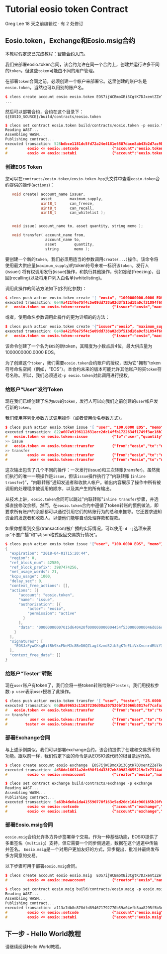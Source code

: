 # Tutorial eosio token Contract
Greg Lee 18 天之前编辑过 · 有 2 处修订

Eosio.token，Exchange和Eosio.msig合约
---------------------------------
本教程假定您已完成教程：[智能合约入门](https://github.com/eostea/eos-wiki/blob/master/docs/Tutorial_Getting_Startted_With_Contracts.md)。

我们来部署eosio.token合同，该合约允许在同一个合约上，创建并运行许多不同的`token`，但这些`token`可能由不同的用户管理。

在部署`token`合同之前，必须创建一个帐户来部署它。这里创建的账户名是`eosio.token`，当然也可以用别的账户名。
```cpp
$ cleos create account eosio eosio.token EOS7ijWCBmoXBi3CgtK7DJxentZZeTkeUnaSDvyro9dq7Sd1C3dC4 EOS7ijWCBmoXBi3CgtK7DJxentZZeTkeUnaSDvyro9dq7Sd1C3dC4
...
```
然后可以部署合约，合约在这个目录下：`${EOSIO_SOURCE}/build/contracts/eosio.token`
```cpp
$ cleos set contract eosio.token build/contracts/eosio.token -p eosio.token
Reading WAST...
Assembling WASM...
Publishing contract...
executed transaction: 528bdbce1181dc5fd72a24e4181e6587dace8ab43b2d7ac9b22b2017992a07ad  8708 bytes  10000 cycles
#         eosio <= eosio::setcode               {"account":"eosio.token","vmtype":0,"vmversion":0,"code":"0061736d0100000001ce011d60067f7e7f7f7f7f00...
#         eosio <= eosio::setabi                {"account":"eosio.token","abi":{"types":[],"structs":[{"name":"transfer","base":"","fields":[{"name"...
```
### 创建EOS Token

您可以在`contracts/eosio.token/eosio.token.hpp`头文件中查看`eosio.token`合约提供的操作(`actions`)：
```cpp
   void create( account_name issuer,
                asset        maximum_supply,
                uint8_t      can_freeze,
                uint8_t      can_recall,
                uint8_t      can_whitelist );


   void issue( account_name to, asset quantity, string memo );

   void transfer( account_name from,
                  account_name to,
                  asset        quantity,
                  string       memo );
```
要创建一个新的`token`，我们必须用适当的参数调用`create(...)`操作。该命令将使用最大供应量(`maximum_supply`)的token符号来唯一标识该`token`。发行人(issuer)
将有权调用发行(issue)操作，和执行其他操作，例如冻结(freezing)，召回(recalling)以及将用户列入白名单(whitelisting)。

调用此操作的简洁方法如下(序列化参数)：
```cpp
$ cleos push action eosio.token create '[ "eosio", "1000000000.0000 EOS", 0, 0, 0]' -p eosio.token
executed transaction: 0e49a421f6e75f4c5e09dd738a02d3f51bd18a0cf31894f68d335cd70d9c0e12  260 bytes  1000 cycles
#   eosio.token <= eosio.token::create          {"issuer":"eosio","maximum_supply":"1000000000.0000 EOS","can_freeze":0,"can_recall":0,"can_whitelis...
```
或者，使用命名参数调用此操作的更为详细的的方法：
```cpp
$ cleos push action eosio.token create '{"issuer":"eosio", "maximum_supply":"1000000000.0000 EOS", "can_freeze":0, "can_recall":0, "can_whitelist":0}' -p eosio.token
executed transaction: 0e49a421f6e75f4c5e09dd738a02d3f51bd18a0cf31894f68d335cd70d9c0e12  260 bytes  1000 cycles
#   eosio.token <= eosio.token::create          {"issuer":"eosio","maximum_supply":"1000000000.0000 EOS","can_freeze":0,"can_recall":0,"can_whitelis...
```
该命令创建了一个名为`EOS`的新token，其精度为小数点后4位，最大供应量为1000000000.0000 EOS。

为了创建这个`token`，我们需要`eosio.token`合约账户的授权，因为它"拥有"token符号命名空间（例如，“EOS”）。本合约未来的版本可能允许其他账户购买`token`符号名称。所以，我们必须通过`-p eosio.token`对此调用进行授权。

### 给账户“User”发行Token

现在我们已经创建了名为`EOS`的`token`，发行人可以向我们之前创建的`user`帐户发行新的`token`。

我们使用序列化参数方式调用操作（或者使用命名参数方式）。
```cpp
$ cleos push action eosio.token issue '[ "user", "100.0000 EOS", "memo" ]' -p eosio
executed transaction: 822a607a9196112831ecc2dc14ffb1722634f1749f3ac18b73ffacd41160b019  268 bytes  1000 cycles
#   eosio.token <= eosio.token::issue           {"to":"user","quantity":"100.0000 EOS","memo":"memo"}
>> issue
#   eosio.token <= eosio.token::transfer        {"from":"eosio","to":"user","quantity":"100.0000 EOS","memo":"memo"}
>> transfer
#         eosio <= eosio.token::transfer        {"from":"eosio","to":"user","quantity":"100.0000 EOS","memo":"memo"}
#          user <= eosio.token::transfer        {"from":"eosio","to":"user","quantity":"100.0000 EOS","memo":"memo"}
```
这次输出包含了几个不同的操作：一次发行(issue)和三次转账(transfer)。虽然我们执行的唯一一项操作是`issue`，但该`issue`操作执行了“内联转账
(`inline transfer`)”，“内联转账”通知发送者和收款人帐户。输出内容展示了操作中所有被调用的处理程序被调用的顺序，以及其产生的所有输出。

从技术上讲，`eosio.token`合同可以跳过"内联转账"`inline transfer`步骤，并选择直接修改余额。然而，在`eosio.token`合约中遵循了token转账的惯例做法，即要求所有账户的余额都可以通过引用它们的转账行为的总和来推导。它还要求通知资金的发送者和收款人，以便他们能够自动处理存款和提款。

如果你想看到交易(transaction)被广播的实际情况，可以使用`-d -j`选项来表示“不要广播”和“以json格式返回交易执行情况”。
```cpp
$ cleos push action eosio.token issue '["user", "100.0000 EOS", "memo"]' -p eosio -d -j
{
  "expiration": "2018-04-01T15:20:44",
  "region": 0,
  "ref_block_num": 42580,
  "ref_block_prefix": 3987474256,
  "net_usage_words": 21,
  "kcpu_usage": 1000,
  "delay_sec": 0,
  "context_free_actions": [],
  "actions": [{
      "account": "eosio.token",
      "name": "issue",
      "authorization": [{
          "actor": "eosio",
          "permission": "active"
        }
      ],
      "data": "00000000007015d640420f000000000004454f5300000000046d656d6f"
    }
  ],
  "signatures": [
    "EOSJzPywCKsgBitRh9kxFNeMJc8BeD6QZLagtXzmdS2ib5gKTeELiVxXvcnrdRUiY3ExP9saVkdkzvUNyRZSXj2CLJnj7U42H"
  ],
  "context_free_data": []
}
```
### 给账户“Tester”转账

现在`user`账户有token了，我们会将一些token转账给账户`tester`。我们用授权参数`-p user`表示`user`授权了此操作。
```cpp
$ cleos push action eosio.token transfer '[ "user", "tester", "25.0000 EOS", "m" ]' -p user
executed transaction: 06d0a99652c11637230d08a207520bf38066b8817ef7cafaab2f0344aafd7018  268 bytes  1000 cycles
#   eosio.token <= eosio.token::transfer        {"from":"user","to":"tester","quantity":"25.0000 EOS","memo":"m"}
>> transfer
#          user <= eosio.token::transfer        {"from":"user","to":"tester","quantity":"25.0000 EOS","memo":"m"}
#        tester <= eosio.token::transfer        {"from":"user","to":"tester","quantity":"25.0000 EOS","memo":"m"}
```
### 部署Exchange合同

与上述示例类似，我们可以部署exchange合约，该合约提供了创建和交易货币的功能。跟以前一样，我们假定下面的命令是从EOSIO源代码的根目录运行的。
```cpp
$ cleos create account eosio exchange  EOS7ijWCBmoXBi3CgtK7DJxentZZeTkeUnaSDvyro9dq7Sd1C3dC4 EOS7ijWCBmoXBi3CgtK7DJxentZZeTkeUnaSDvyro9dq7Sd1C3dC4
executed transaction: 4d38de16631a2dc698f1d433f7eb30982d855219e7c7314a888efbbba04e571c  364 bytes  1000 cycles
#         eosio <= eosio::newaccount            {"creator":"eosio","name":"exchange","owner":{"threshold":1,"keys":[{"key":"EOS7ijWCBmoXBi3CgtK7DJxe...

$ cleos set contract exchange build/contracts/exchange -p exchange
Reading WAST...
Assembling WASM...
Publishing contract...
executed transaction: 5a63b4de8a1da415590778f163c5ed26dc164c960185b20fd834c297cf7fa8f4  35172 bytes  10000 cycles
#         eosio <= eosio::setcode               {"account":"exchange","vmtype":0,"vmversion":0,"code":"0061736d0100000001f0023460067f7e7f7f7f7f00600...
#         eosio <= eosio::setabi                {"account":"exchange","abi":{"types":[{"new_type_name":"account_name","type":"name"}],"structs":[{"n...
```
### 部署Eosio.msig合同

`eosio.msig`合约允许多方异步签署单个交易。作为一种基础功能，EOSIO提供了多重签名（`multisig`）支持，但它需要一个同步侧通道，数据在这个通道中传输并签名。
`Eosio.msig`是一个对用户更加友好的方式，异步提出、批准并最终发布多方同意的交易。

以下步骤可用于部署`eosio.msig`合同。
```cpp
$ cleos create account eosio eosio.msig  EOS7ijWCBmoXBi3CgtK7DJxentZZeTkeUnaSDvyro9dq7Sd1C3dC4 EOS7ijWCBmoXBi3CgtK7DJxentZZeTkeUnaSDvyro9dq7Sd1C3dC4
#         eosio <= eosio::newaccount            {"creator":"eosio","name":"eosio.msig","owner":{"threshold":1,"keys":[{"key":"EOS7ijWCBmoXBi3CgtK7DJ...
  
$ cleos set contract eosio.msig build/contracts/eosio.msig -p eosio.msig
Reading WAST...
Assembling WASM...
Publishing contract...
executed transaction: a113a7db8c878dfd894671792770b59a04efb3aa8295f5b3d585daf89c314ec9  8964 bytes  10000 cycles
#         eosio <= eosio::setcode               {"account":"eosio.msig","vmtype":0,"vmversion":0,"code":"0061736d0100000001bd011b60047f7e7e7f0060047...
#         eosio <= eosio::setabi                {"account":"eosio.msig","abi":{"types":[{"new_type_name":"account_name","type":"name"},{"new_type_na...
```
下一步 - Hello World教程
----------------------
请继续阅读Hello World教程。
